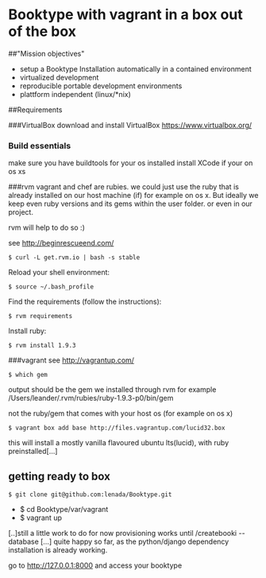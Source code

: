 # Booktype with vagrant in a box out of the box

##"Mission objectives"
 - setup a Booktype Installation automatically in a contained environment
 - virtualized development
 - reproducible portable development environments
 - plattform independent (linux/*nix)

##Requirements

###VirtualBox
download and install VirtualBox
https://www.virtualbox.org/
### Build essentials
make sure you have buildtools for your os installed
install XCode if your on os xs

###rvm
vagrant and chef are rubies. we could just use the ruby that is already installed on our host machine (if) for example on os x.
But ideally we keep even ruby versions and its gems within the user folder.
or even in our project.

rvm will help to do so :)

see http://beginrescueend.com/ 

    $ curl -L get.rvm.io | bash -s stable
Reload your shell environment:
       
    $ source ~/.bash_profile
Find the requirements (follow the instructions):

    $ rvm requirements
Install ruby:

    
    $ rvm install 1.9.3


###vagrant
see http://vagrantup.com/

	$ which gem

output should be the gem we installed through rvm 
for example /Users/leander/.rvm/rubies/ruby-1.9.3-p0/bin/gem

not the ruby/gem that comes with your host os (for example on os x)

    $ vagrant box add base http://files.vagrantup.com/lucid32.box
  
this will install a mostly vanilla flavoured ubuntu lts(lucid), with ruby preinstalled[…]



## getting ready to box
    $ git clone git@github.com:lenada/Booktype.git
-
    $ cd Booktype/var/vagrant
-
    $ vagrant up

[..]still a little work to do
for now provisioning works until /createbooki --database […]
quite happy so far, as the python/django dependency installation is already working.

go to http://127.0.0.1:8000
and access your booktype
